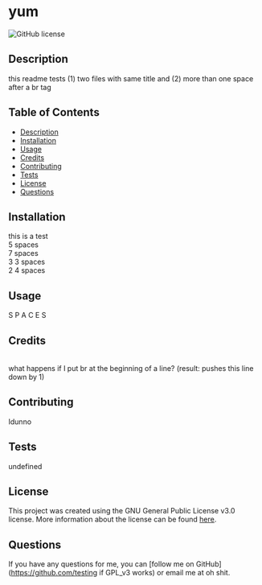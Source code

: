 # yum

![GitHub license](https://img.shields.io/badge/License-GPL_v3-blue.svg)

## Description
this readme tests (1) two files with same title and (2) more than one space after a br tag

## Table of Contents
- [Description](#description)
- [Installation](#installation)
- [Usage](#usage)
- [Credits](#credits)
- [Contributing](#contributing)
- [Tests](#tests)
- [License](#license)
- [Questions](#questions)

## Installation
this is a test <br>     5 spaces <br>       7 spaces   <br>   3 3 spaces  <br>     2 4 spaces

## Usage
S P A C E S

## Credits
<br> what happens if I put br at the beginning of a line? (result: pushes this line down by 1)

## Contributing
Idunno

## Tests
undefined

## License
This project was created using the GNU General Public License v3.0 license. More information about the license can be found [here](https://www.gnu.org/licenses/gpl-3.0.en.html).

## Questions
If you have any questions for me, you can [follow me on GitHub](https://github.com/testing if GPL_v3 works) or email me at oh shit.
